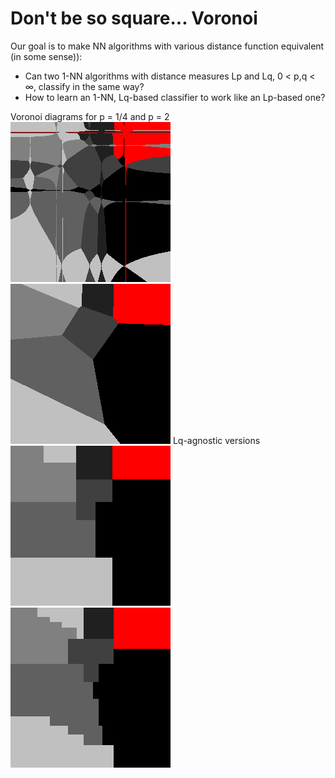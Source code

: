 # Don't be so square... Voronoi

Our goal is to make NN algorithms with various distance function equivalent (in some sense)):
- Can two 1-NN algorithms with distance measures Lp and Lq, 0 < p,q < ∞, classify in the same way?
- How to learn an 1-NN, Lq-based classifier to work like an Lp-based one?

Voronoi diagrams for p = 1/4 and p = 2
![Lp, p = .25](./samples/0.25.png)![Lp, p = 2](./samples/2.png) 
Lq-agnostic versions 
![Lq-agnostic](./samples/2A.png) ![Lq-agnostic&improved](./samples/2AI.png)